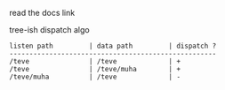 
read the docs link

tree-ish dispatch algo
```
listen path         | data path         | dispatch ?
----------------------------------------------------
/teve               | /teve             | +
/teve               | /teve/muha        | +
/teve/muha          | /teve             | -
```
